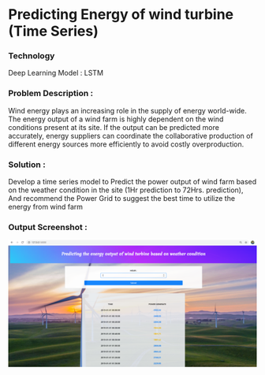 # Predicting Energy of wind turbine (Time Series)

### Technology
Deep Learning Model : LSTM

### Problem Description :
Wind energy plays an increasing role in the supply of energy world-wide. The energy output of a wind farm is highly dependent on the wind conditions present at its site. If the output can be predicted more accurately, energy suppliers can coordinate the collaborative production of different energy sources more efficiently to avoid costly overproduction.

### Solution :
Develop a time series model to Predict the power output of wind farm based on the weather condition in the site (1Hr prediction to 72Hrs. prediction), And recommend the Power Grid to suggest the best time to utilize the energy from wind farm

### Output Screenshot :
<img src="Screenshots/output.png" width="600">
